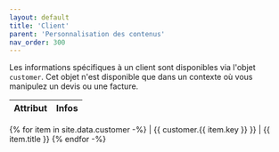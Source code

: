 ```yaml
---
layout: default
title: 'Client'
parent: 'Personnalisation des contenus'
nav_order: 300
---
```


Les informations spécifiques à un client sont disponibles via l'objet `customer`.
Cet objet n'est disponible que dans un contexte où vous manipulez un devis ou une facture.


| Attribut | Infos |
|:---------|:------|
{% for item in site.data.customer -%}
| \{\{ customer.{{ item.key }} \}\} | {{ item.title }}
{% endfor -%}